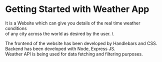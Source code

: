 # Getting Started with Weather App


It is a Website which can give you details of the real time weather conditions \
of any city across the world as desired by the user. \


The frontend of the website has been developed by Handlebars and CSS. \
Backend has been developed with Node, Express JS. \
Weather API is being used for data fetching and filtering purposes.
